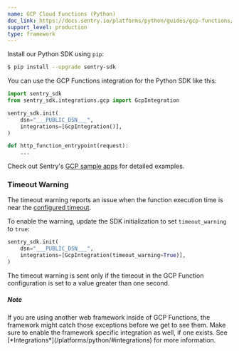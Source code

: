 ```yaml
---
name: GCP Cloud Functions (Python)
doc_link: https://docs.sentry.io/platforms/python/guides/gcp-functions/
support_level: production
type: framework
---
```


Install our Python SDK using `pip`:

```bash
$ pip install --upgrade sentry-sdk
```

You can use the GCP Functions integration for the Python SDK like this:

```python
import sentry_sdk
from sentry_sdk.integrations.gcp import GcpIntegration

sentry_sdk.init(
    dsn="___PUBLIC_DSN___",
    integrations=[GcpIntegration()],
)

def http_function_entrypoint(request):
    ...
```

Check out Sentry's [GCP sample apps](https://github.com/getsentry/examples/tree/master/gcp-cloud-functions) for detailed examples.

### Timeout Warning

The timeout warning reports an issue when the function execution time is near
the [configured timeout](https://cloud.google.com/functions/docs/concepts/exec#timeout).

To enable the warning, update the SDK initialization to set `timeout_warning` to
`true`:

```python
sentry_sdk.init(
    dsn="___PUBLIC_DSN___",
    integrations=[GcpIntegration(timeout_warning=True)],
)
```

The timeout warning is sent only if the timeout in the GCP Function configuration is set to a value greater than one second.

<div class="alert alert-info" role="alert"><h5 class="no_toc">Note</h5><div class="alert-body content-flush-bottom">If you are using another web framework inside of GCP Functions, the framework might catch those exceptions before we get to see them. Make sure to enable the framework specific integration as well, if one exists. See [*Integrations*](/platforms/python/#integrations) for more information.</div>
</div>
